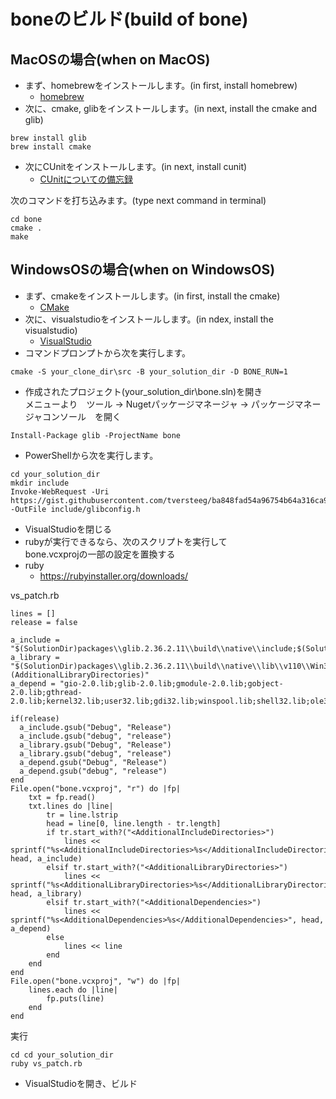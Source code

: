 # boneのビルド(build of bone)


## MacOSの場合(when on MacOS)
* まず、homebrewをインストールします。(in first, install homebrew)
    * [homebrew](https://brew.sh/index_ja.html)
* 次に、cmake, glibをインストールします。(in next, install the cmake and glib)
````
brew install glib
brew install cmake
````
* 次にCUnitをインストールします。(in next, install cunit)  
  * [CUnitについての備忘録](https://qiita.com/from_chc/items/db771bef1e83fc00783a)

次のコマンドを打ち込みます。(type next command in terminal)
````
cd bone
cmake .
make
````

## WindowsOSの場合(when on WindowsOS)
* まず、cmakeをインストールします。(in first, install the cmake)
  * [CMake](https://cmake.org/download/)
* 次に、visualstudioをインストールします。(in ndex, install the visualstudio)
  * [VisualStudio](https://docs.microsoft.com/ja-jp/visualstudio/install/install-visual-studio?view=vs-2019)
* コマンドプロンプトから次を実行します。
````
cmake -S your_clone_dir\src -B your_solution_dir -D BONE_RUN=1
````
* 作成されたプロジェクト(your_solution_dir\bone.sln)を開き  
  メニューより　ツール -> Nugetパッケージマネージャ -> パッケージマネージャコンソール　を開く
````
Install-Package glib -ProjectName bone
````
* PowerShellから次を実行します。
````
cd your_solution_dir
mkdir include
Invoke-WebRequest -Uri https://gist.githubusercontent.com/tversteeg/ba848fad54a96754b64a316ca91b4968/raw/5b4e66b7561e092ebcfe4f3fcef478550b5e4ecc/glibconfig.h -OutFile include/glibconfig.h
````
* VisualStudioを閉じる
* rubyが実行できるなら、次のスクリプトを実行して  
  bone.vcxprojの一部の設定を置換する
* ruby
  * https://rubyinstaller.org/downloads/

vs_patch.rb
````
lines = []
release = false

a_include = "$(SolutionDir)packages\\glib.2.36.2.11\\build\\native\\include;$(SolutionDir)include;$(IncludePath)"
a_library = "$(SolutionDir)packages\\glib.2.36.2.11\\build\\native\\lib\\v110\\Win32\\Debug\\dynamic;%(AdditionalLibraryDirectories)"
a_depend = "gio-2.0.lib;glib-2.0.lib;gmodule-2.0.lib;gobject-2.0.lib;gthread-2.0.lib;kernel32.lib;user32.lib;gdi32.lib;winspool.lib;shell32.lib;ole32.lib;oleaut32.lib;uuid.lib;comdlg32.lib;advapi32.lib"

if(release)
  a_include.gsub("Debug", "Release")
  a_include.gsub("debug", "release")
  a_library.gsub("Debug", "Release")
  a_library.gsub("debug", "release")
  a_depend.gsub("Debug", "Release")
  a_depend.gsub("debug", "release")
end
File.open("bone.vcxproj", "r") do |fp|
    txt = fp.read()
    txt.lines do |line|
        tr = line.lstrip
        head = line[0, line.length - tr.length]
        if tr.start_with?("<AdditionalIncludeDirectories>")
            lines << sprintf("%s<AdditionalIncludeDirectories>%s</AdditionalIncludeDirectories>", head, a_include)
        elsif tr.start_with?("<AdditionalLibraryDirectories>")
            lines << sprintf("%s<AdditionalLibraryDirectories>%s</AdditionalLibraryDirectories>", head, a_library)
        elsif tr.start_with?("<AdditionalDependencies>")
            lines << sprintf("%s<AdditionalDependencies>%s</AdditionalDependencies>", head, a_depend)
        else
            lines << line
        end
    end
end
File.open("bone.vcxproj", "w") do |fp|
    lines.each do |line|
        fp.puts(line)
    end
end
````
実行
````
cd cd your_solution_dir
ruby vs_patch.rb
````
* VisualStudioを開き、ビルド